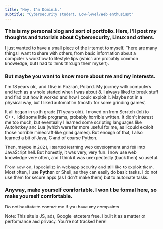 ```yaml
---
title: "Hey, I'm Dominik."
subtitle: "Cybersecurity student, Low-level/Web enthusiast"
---
```


### This is my personal blog and sort of portfolio. Here, I'll post my thoughts and tutorials about Cybersecurity, Linux and others.
I just wanted to have a small piece of the internet to myself. There are many things I want to share with others, from basic information about a computer's workflow to lifestyle tips (which are probably common knowledge, but I had to think through them myself).

### But maybe you want to know more about me and my interests.
I'm 18 years old, and I live in Poznań, Poland. My journey with computers and tech as a whole started when I was about 8. I always liked to break stuff and find out how it worked and how I could exploit it. Maybe not in a physical way, but I liked automation (mostly for some grinding games).

It all began in sixth grade (11 years old). I moved on from Scratch (lol) to C++. I did some little programs, probably horrible written. It didn't interest me too much, but eventually I learned some scripting languages like Autohotkey and Lua (which were far more useful for me, as I could exploit those horrible minecraft-like grind games). But enough of that, I also learned a bit of Java, C and of course Python.

Then, maybe in 2021, I started learning web development and fell into JavaScript hell. But honestly, it was very, very fun. I now use web knowledge very often, and I think it was unexpectedly (back then) so useful.

From now on, I specialize in web/app security and still like to exploit them. Most often, I use **Python** or Shell, as they can easily do basic tasks. I do not use them for secure apps (as I don't make them) but to automate tasks.

### Anyway, make yourself comfortable. I won't be formal here, so make yourself comfortable.
Do not hesitate to contact me if you have any complaints.

Note: This site is JS, ads, Google, etcetera free. I built it as a matter of performance and privacy. You're not tracked here!